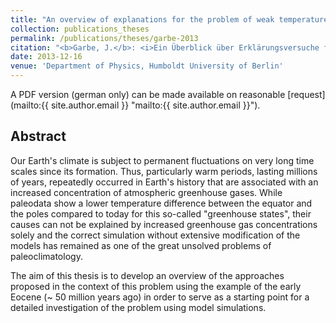 ```yaml
---
title: "An overview of explanations for the problem of weak temperature gradients in warm climates in Earth history"
collection: publications_theses
permalink: /publications/theses/garbe-2013
citation: "<b>Garbe, J.</b>: <i>Ein Überblick über Erklärungsversuche für das Problem der flachen Temperaturgradienten in Warmzeiten der Erdgeschichte</i>, B.Sc. Thesis, Department of Physics, Humboldt University of Berlin, 2013."
date: 2013-12-16
venue: 'Department of Physics, Humboldt University of Berlin'
---
```


A PDF version (german only) can be made available on reasonable [request](mailto:{{ site.author.email }} "mailto:{{ site.author.email }}").

## Abstract
Our Earth's climate is subject to permanent fluctuations on very long time scales since its formation. Thus, particularly warm periods, lasting millions of years, repeatedly occurred in Earth's history that are associated with an increased concentration of atmospheric greenhouse gases. While paleodata show a lower temperature difference between the equator and the poles compared to today for this so-called "greenhouse states", their causes can not be explained by increased greenhouse gas concentrations solely and the correct simulation without extensive modification of the models has remained as one of the great unsolved problems of paleoclimatology.

The aim of this thesis is to develop an overview of the approaches proposed in the context of this problem using the example of the early Eocene (~ 50 million years ago) in order to serve as a starting point for a detailed investigation of the problem using model simulations.